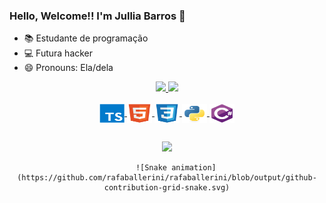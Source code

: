 ### Hello, Welcome!! I'm Jullia Barros 👋


- 📚 Estudante de programação
- 💻 Futura hacker
- 😄 Pronouns: Ela/dela

<div align="center">
  <a href="https://github.com/Jullia-Barros">
  <img height="180em" src="https://github-readme-stats.vercel.app/api?username=Jullia-Barros&show_icons=true&theme=dark&include_all_commits=true&count_private=true"/>
  <img height="180em" src="https://github-readme-stats.vercel.app/api/top-langs/?username=Jullia-Barros&layout=compact&langs_count=7&theme=dark"/>
</div>
<div style="display: inline_block" align="center"><br>
  <img align="center" alt="Juh-Ts" height="30" width="40" src="https://raw.githubusercontent.com/devicons/devicon/master/icons/typescript/typescript-plain.svg">
  <img align="center" alt="Juh-HTML" height="30" width="40" src="https://raw.githubusercontent.com/devicons/devicon/master/icons/html5/html5-original.svg">
  <img align="center" alt="Juh-CSS" height="30" width="40" src="https://raw.githubusercontent.com/devicons/devicon/master/icons/css3/css3-original.svg">
  <img align="center" alt="Juh-Python" height="30" width="40" src="https://raw.githubusercontent.com/devicons/devicon/master/icons/python/python-original.svg">
  <img align="center" alt="Juh-csharp" height="30" width="40" src="https://raw.githubusercontent.com/devicons/devicon/master/icons/csharp/csharp-original.svg">
</div>
  
 ##
 
<div align="center"> 
  <a href="https://www.linkedin.com/in/jullia-barros-a09051200/ target="_blank"><img src="https://img.shields.io/badge/-LinkedIn-%230077B5?style=for-the-badge&logo=linkedin&logoColor=white" target="_blank"></a> 
  
        ![Snake animation](https://github.com/rafaballerini/rafaballerini/blob/output/github-contribution-grid-snake.svg)

</div>
 

